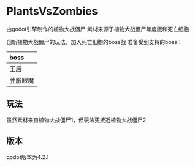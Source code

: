 # PlantsVsZombies

由godot引擎制作的植物大战僵尸
素材来源于植物大战僵尸年度版和死亡细胞

创新植物大战僵尸的玩法，加入死亡细胞的boss战
准备受到支持的boss：

|boss|
|:---|
|王后|
|肿胀眼魔|

## 玩法

虽然素材来自植物大战僵尸1，但玩法更接近植物大战僵尸2

## 版本

godot版本为4.2.1
